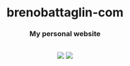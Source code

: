 
<div align="center">
    <h1>brenobattaglin-com</h1>
    <h3>My personal website</h3>    
    <br/>
    <img src="https://img.shields.io/website?url=https%3A%2F%2Fbrenobattaglin.com"/>
    <img src="https://img.shields.io/github/license/brenobattaglin/brenobattaglin.com?style=flat"/>
</div>